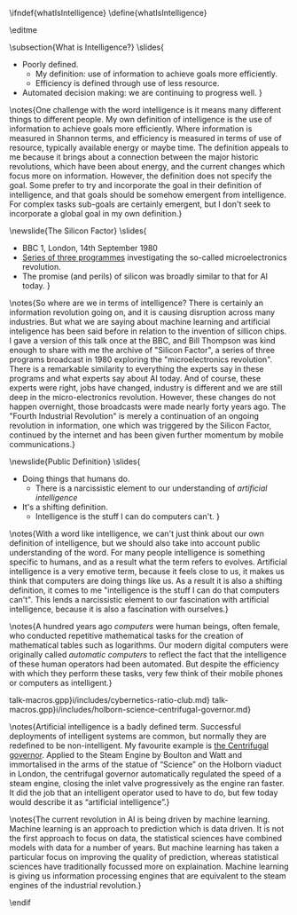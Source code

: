 \ifndef{whatIsIntelligence}
\define{whatIsIntelligence}

\editme

\subsection{What is Intelligence?}
\slides{
* Poorly defined.
    * My definition: use of information to achieve goals more efficiently.
	* Efficiency is defined through use of less resource.
* Automated decision making: we are continuing to progress well.
}

\notes{One challenge with the word intelligence is it means many different things to different people. My own definition of intelligence is the use of information to achieve goals more efficiently. Where information is measured in Shannon terms, and efficiency is measured in terms of use of resource, typically available energy or maybe time. The definition appeals to me because it brings about a connection between the major historic revolutions, which have been about energy, and the current changes which focus more on information. However, the definition does not specify the goal. Some prefer to try and incorporate the goal in their definition of intelligence, and that goals should be somehow emergent from intelligence. For complex tasks sub-goals are certainly emergent, but I don't seek to incorporate a global goal in my own definition.}

\newslide{The Silicon Factor}
\slides{
* BBC 1, London, 14th September 1980
* [Series of three programmes](http://genome.ch.bbc.co.uk/8bb0b5a05c38403280483e2f96aff1b9) investigating the so-called microelectronics revolution.
* The promise (and perils) of silicon was broadly similar to that for AI today.
}

\notes{So where are we in terms of intelligence? There is certainly an information revolution going on, and it is causing disruption across many industries. But what we are saying about machine learning and artificial inteligence has been said before in relation to the invention of sillicon chips. I gave a version of this talk once at the BBC, and Bill Thompson was kind enough to share with me the archive of "Silicon Factor", a series of three programs broadcast in 1980 exploring the "microelectronics revolution". There is a remarkable similarity to everything the experts say in these programs and what experts say about AI today. And of course, these experts were right, jobs have changed, industry is different and we are still deep in the micro-electronics revolution. However, these changes do not happen overnight, those broadcasts were made nearly forty years ago. The "Fourth Industrial Revolution" is merely a continuation of an ongoing revolution in information, one which was triggered by the Silicon Factor, continued by the internet and has been given further momentum by mobile communications.}


\newslide{Public Definition}
\slides{
* Doing things that humans do.
    * There is a narcissistic element to our understanding of *artificial intelligence*
* It's a shifting definition.
    * Intelligence is the stuff I can do computers can't.
}

\notes{With a word like intelligence, we can't just think about our own definition of intelligence, but we should also take into account public understanding of the word. For many people intelligence is something specific to humans, and as a result what the term refers to evolves. Artificial intelligence is a very emotive term, because it feels close to us, it makes us think that computers are doing things like us. As a result it is also a shifting definition, it comes to me "intelligence is the stuff I can do that computers can't". This lends a narcissistic element to our fascination with artificial intelligence, because it is also a fascination with ourselves.}

\notes{A hundred years ago *computers* were human beings, often female, who conducted repetitive mathematical tasks for the creation of mathematical tables such as logarithms. Our modern digital computers were originally called *automatic computers* to reflect the fact that the intelligence of these human operators had been automated. But despite the efficiency with which they perform these tasks, very few think of their mobile phones or computers as intelligent.}

talk-macros.gpp}i/includes/cybernetics-ratio-club.md}
talk-macros.gpp}i/includes/holborn-science-centrifugal-governor.md}

\notes{Artificial intelligence is a badly defined term. Successful deployments of intelligent systems are common, but normally they are redefined to be non-intelligent. My favourite example is [the Centrifugal governor](https://en.wikipedia.org/wiki/Centrifugal_governor). Applied to the Steam Engine by Boulton and Watt and immortalised in the arms of the statue of “Science” on the Holborn viaduct in London, the centrifugal governor automatically regulated the speed of a steam engine, closing the inlet valve progressively as the engine ran faster. It did the job that an intelligent operator used to have to do, but few today would describe it as “artificial intelligence”.}

\notes{The current revolution in AI is being driven by machine learning. Machine learning is an approach to prediction which is data driven. It is not the first approach to focus on data, the statistical sciences have combined models with data for a number of years. But machine learning has taken a particular focus on improving the quality of prediction, whereas statistical sciences have traditionally focussed more on explaination. Machine learning is giving us information processing engines that are equivalent to the steam engines of the industrial revolution.}

\endif
